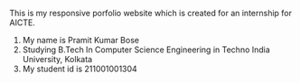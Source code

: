 This is my responsive porfolio website which is created for an internship for AICTE.
1. My name is Pramit Kumar Bose 
2. Studying B.Tech In Computer Science Engineering in Techno India University, Kolkata
3. My student id is 211001001304
